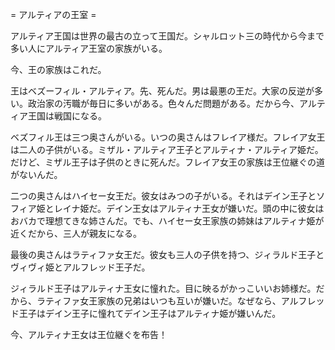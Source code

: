 = アルティアの王室 =

アルティア王国は世界の最古の立って王国だ。シャルロット三の時代から今まで多い人にアルティア王室の家族がいる。

今、王の家族はこれだ。

王はベズーフィル・アルティア。先、死んだ。男は最悪の王だ。大家の反逆が多い。政治家の汚職が毎日に多いがある。色々んだ問題がある。だから今、アルティア王国は戦国になる。

ベズフィル王は三つ奥さんがいる。いつの奥さんはフレイア様だ。フレイア女王は二人の子供がいる。ミザル・アルティア王子とアルティナ・アルティア姫だ。だけど、ミザル王子は子供のときに死んだ。フレイア女王の家族は王位継ぐの道がないんだ。

二つの奥さんはハイセー女王だ。彼女はみつの子がいる。それはデイン王子とソフィア姫とレイナ姫だ。デイン王女はアルティナ王女が嫌いだ。頭の中に彼女はおバカで理想てきな姉さんだ。でも、ハイセー女王家族の姉妹はアルティナ姫が近くだから、三人が親友になる。

最後の奥さんはラティファ女王だ。彼女も三人の子供を持つ、ジィラルド王子とヴィヴィ姫とアルフレッド王子だ。

ジィラルド王子はアルティナ王女に憧れた。目に映るがかっこいいお姉様だ。だから、ラティファ女王家族の兄弟はいつも互いが嫌いだ。なぜなら、アルフレッド王子はデイン王子に憧れてデイン王子はアルティナ姫が嫌いんだ。

今、アルティナ王女は王位継ぐを布告！
